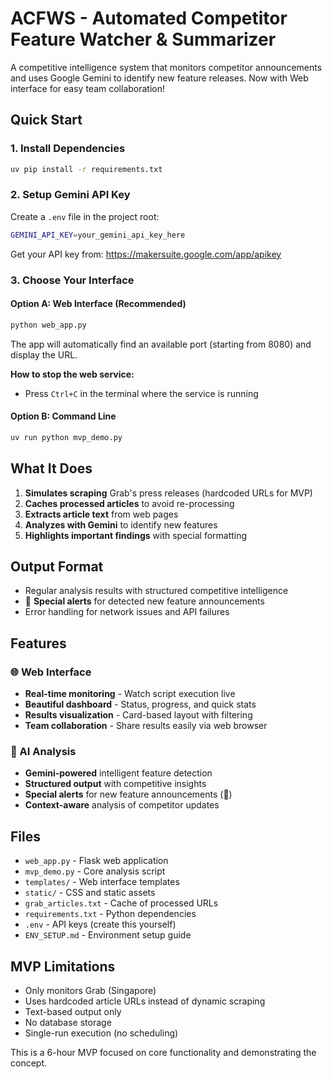 # ACFWS - Automated Competitor Feature Watcher & Summarizer

A competitive intelligence system that monitors competitor announcements and uses Google Gemini to identify new feature releases. Now with Web interface for easy team collaboration!

## Quick Start

### 1. Install Dependencies
```bash
uv pip install -r requirements.txt
```

### 2. Setup Gemini API Key
Create a `.env` file in the project root:
```bash
GEMINI_API_KEY=your_gemini_api_key_here
```

Get your API key from: https://makersuite.google.com/app/apikey

### 3. Choose Your Interface

#### Option A: Web Interface (Recommended)
```bash
python web_app.py
```
The app will automatically find an available port (starting from 8080) and display the URL.

**How to stop the web service:**
- Press `Ctrl+C` in the terminal where the service is running

#### Option B: Command Line
```bash
uv run python mvp_demo.py
```

## What It Does

1. **Simulates scraping** Grab's press releases (hardcoded URLs for MVP)
2. **Caches processed articles** to avoid re-processing
3. **Extracts article text** from web pages
4. **Analyzes with Gemini** to identify new features
5. **Highlights important findings** with special formatting

## Output Format

- Regular analysis results with structured competitive intelligence
- 🚀 **Special alerts** for detected new feature announcements
- Error handling for network issues and API failures

## Features

### 🌐 Web Interface
- **Real-time monitoring** - Watch script execution live
- **Beautiful dashboard** - Status, progress, and quick stats
- **Results visualization** - Card-based layout with filtering
- **Team collaboration** - Share results easily via web browser

### 🤖 AI Analysis
- **Gemini-powered** intelligent feature detection
- **Structured output** with competitive insights
- **Special alerts** for new feature announcements (🚀)
- **Context-aware** analysis of competitor updates

## Files

- `web_app.py` - Flask web application
- `mvp_demo.py` - Core analysis script
- `templates/` - Web interface templates
- `static/` - CSS and static assets
- `grab_articles.txt` - Cache of processed URLs
- `requirements.txt` - Python dependencies
- `.env` - API keys (create this yourself)
- `ENV_SETUP.md` - Environment setup guide

## MVP Limitations

- Only monitors Grab (Singapore)
- Uses hardcoded article URLs instead of dynamic scraping
- Text-based output only
- No database storage
- Single-run execution (no scheduling)

This is a 6-hour MVP focused on core functionality and demonstrating the concept. 